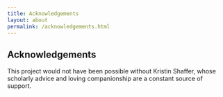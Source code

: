 ```yaml
---
title: Acknowledgements
layout: about
permalink: /acknowledgements.html
---
```


## Acknowledgements

This project would not have been possible without Kristin Shaffer, whose scholarly advice and loving companionship are a constant source of support.
